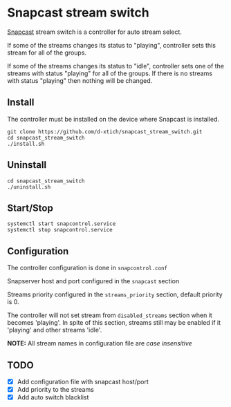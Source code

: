 # Snapcast stream switch
[Snapcast][1] stream switch is a controller for auto stream select.

If some of the streams changes its status to "playing", controller sets this stream for all of the groups.

If some of the streams changes its status to "idle", controller sets one of the streams with status "playing" for all of the groups. If there is no streams with status "playing" then nothing will be changed.

## Install
The controller must be installed on the device where Snapcast is installed.

```shell script
git clone https://github.com/d-xtich/snapcast_stream_switch.git
cd snapcast_stream_switch
./install.sh
```

## Uninstall
```shell script
cd snapcast_stream_switch
./uninstall.sh
```

## Start/Stop
```shell script
systemctl start snapcontrol.service
systemctl stop snapcontrol.service
```

## Configuration
The controller configuration is done in `snapcontrol.conf`

Snapserver host and port configured in the `snapcast` section

Streams priority configured in the `streams_priority` section, default priority is 0.

The controller will not set stream from `disabled_streams` section when it becomes 'playing'. In spite of this section, streams still may be enabled if it 'playing' and other streams 'idle'.

**NOTE:** All stream names in configuration file are _case insensitive_

## TODO

- [X] Add configuration file with snapcast host/port
- [X] Add priority to the streams
- [X] Add auto switch blacklist

[1]: https://github.com/badaix/snapcast